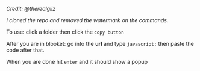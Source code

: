 <p><i>Credit: @therealgliz


I cloned the repo and removed the watermark on the commands.</i>



To use: click a folder then click the `copy button`


After you are in blooket: go into the <b>url</b> and type `javascript:` then paste the code after that.

When you are done hit `enter` and it should show a popup
